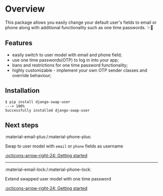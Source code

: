 # Overview
This package  allows you easily change your default user's fields to email or phone along with additional functionality such as one time passwords.
✨🐍

## Features

* easily switch to user model with email and phone field;
* use one time passwords(OTP) to log in into your app;
* bans and restrictions for one time password functionality;
* highly customizable - implement your own OTP sender classes and override behaviour;

## Installation

<div class="termy">

```console
$ pip install django-swap-user
---> 100%
Successfully installed django-swap-user
```

</div>

## Next steps


:material-email-plus:/:material-phone-plus:

Swap to user model with `email` or `phone` fields as username

[:octicons-arrow-right-24: Getting started ](/django-swap-user-docs/swap_models)

***
:material-email-lock:/:material-phone-lock:

Extend swapped user model with one time password

[:octicons-arrow-right-24: Getting started ](/django-swap-user-docs/otp_models)






